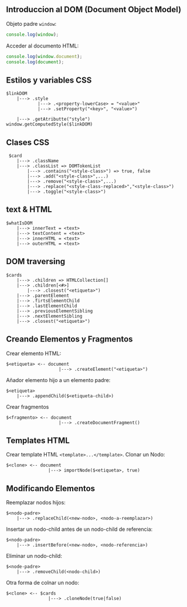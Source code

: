 ## Introduccion al DOM (Document Object Model)
Objeto padre `window`:
```javascript
console.log(window);
```
Acceder al documento HTML:
```javascript
console.log(window.document);
console.log(document);
```



## Estilos y variables CSS
```
$linkDOM
    |---> .style
            |---> .<property-lowerCase> = "<value>"
            |---> .setProperty("<key>", "<value>")

    |---> .getAtributte("style")
window.getComputedStyle($linkDOM)
```
## Clases CSS
```
 $card
    |---> .className 
    |---> .classList => DOMTokenList
        |---> .contains("<style-class>") => true, false
        |---> .add("<style-class>",...)
        |---> .remove("<style-class>",...)
        |---> .replace("<style-class-replaced>","<style-class>")
        |---> .toggle("<style-class>")
```
## text & HTML
```
$whatIsDOM
    |---> innerText = <text>
    |---> textContent = <text>
    |---> innerHTML = <text>
    |---> outerHTML = <text>

```
## DOM traversing
```
$cards
    |---> .children => HTMLCollection[]
    |---> .children[<#>]
        |---> .closest("<etiqueta>")
    |---> .parentElement
    |---> .firtsElementChild
    |---> .lastElementChild
    |---> .previousElementSibling
    |---> .nextElementSibling
    |---> .closest("<etiqueta>")

```
## Creando Elementos y Fragmentos
Crear elemento HTML:
```
$<etiqueta> <-- document
                    |---> .createElement("<etiqueta>")
```
Añador elemento hijo a un elemento padre:
```
$<etiqueta>
    |---> .appendChild($<etiqueta-child>)
```
Crear fragmentos
```
$<fragmento> <-- document
                    |---> .createDocumentFragment()
```
## Templates HTML
Crear template HTML `<template>...</template>`.
Clonar un Nodo:
```
$<clone> <-- document
                |---> importNode($<etiqueta>, true)
```
## Modificando Elementos
Reemplazar nodos hijos:
```
$<nodo-padre>
    |---> .replaceChild(<new-nodo>, <nodo-a-reemplazar>)
```
Insertar un nodo-child antes de un nodo-child de referencia:
```
$<nodo-padre>
    |---> .insertBefore(<new-nodo>, <nodo-referencia>)
```
Eliminar un nodo-child:
```
$<node-padre>
    |---> .removeChild(<nodo-child>)
```
Otra forma de colnar un nodo:
```
$<clone> <-- $cards
                |---> .cloneNode(true|false)
```





















